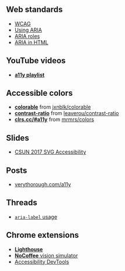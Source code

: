 ## Web standards
- [WCAG](https://www.w3.org/TR/WCAG/)
- [Using ARIA](https://w3c.github.io/using-aria/)
- [ARIA roles](https://www.w3.org/TR/wai-aria/roles#roles_categorization_header)
- [ARIA in HTML](https://www.w3.org/TR/html-aria/)

## YouTube videos

- [<b>a11y playlist</b>](https://www.youtube.com/playlist?list=PLroOO1r7qGeTGGBR38P5kaFsI2pJ1OK-X)

## Accessible colors

- <b>[colorable](http://jxnblk.com/colorable/demos/text/])</b> from [jxnblk/colorable](https://github.com/jxnblk/colorable)
- <b>[contrast-ratio](http://leaverou.github.io/contrast-ratio/)</b> from [leaverou/contrast-ratio](https://github.com/leaverou/contrast-ratio)
- <b>[clrs.cc/#a11y](http://clrs.cc/#a11y)</b> from [mrmrs/colors](https://github.com/mrmrs/colors)

## Slides
- [CSUN 2017 SVG Accessibility](http://ljwatson.github.io/decks/2017/csun/)

## Posts
- [verythorough.com/a11y](https://verythorough.com/a11y)

## Threads
- [`aria-label` usage](https://twitter.com/stevefaulkner/status/850708007025614848)

## Chrome extensions

- [<b>Lighthouse</b>](https://developers.google.com/web/tools/lighthouse/)
- [<b>NoCoffee</b> vision simulator](https://chrome.google.com/webstore/detail/nocoffee/jjeeggmbnhckmgdhmgdckeigabjfbddl)
- [Accessibility DevTools](https://chrome.google.com/webstore/detail/accessibility-developer-t/fpkknkljclfencbdbgkenhalefipecmb)
